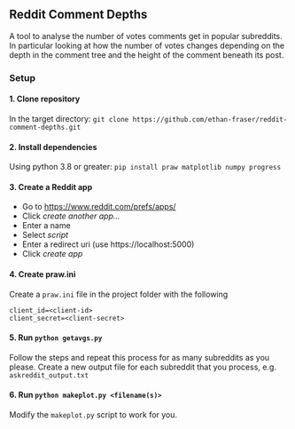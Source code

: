 ## Reddit Comment Depths

A tool to analyse the number of votes comments get in popular subreddits. In particular looking at how the number of votes changes depending on the depth in the comment tree and the height of the comment beneath its post.

### Setup

#### 1. Clone repository
In the target directory:
`git clone https://github.com/ethan-fraser/reddit-comment-depths.git`

#### 2. Install dependencies
Using python 3.8 or greater:
`pip install praw matplotlib numpy progress`

#### 3. Create a Reddit app
- Go to https://www.reddit.com/prefs/apps/
- Click *create another app...*
- Enter a name
- Select *script*
- Enter a redirect uri (use https://localhost:5000)
- Click *create app*

#### 4. Create praw.ini
Create a `praw.ini` file in the project folder with the following
```
client_id=<client-id>
client_secret=<client-secret>
```

#### 5. Run `python getavgs.py`
Follow the steps and repeat this process for as many subreddits as you please. Create a new output file for each subreddit that you process, e.g. `askreddit_output.txt`

#### 6. Run `python makeplot.py <filename(s)>`
Modify the `makeplot.py` script to work for you.

